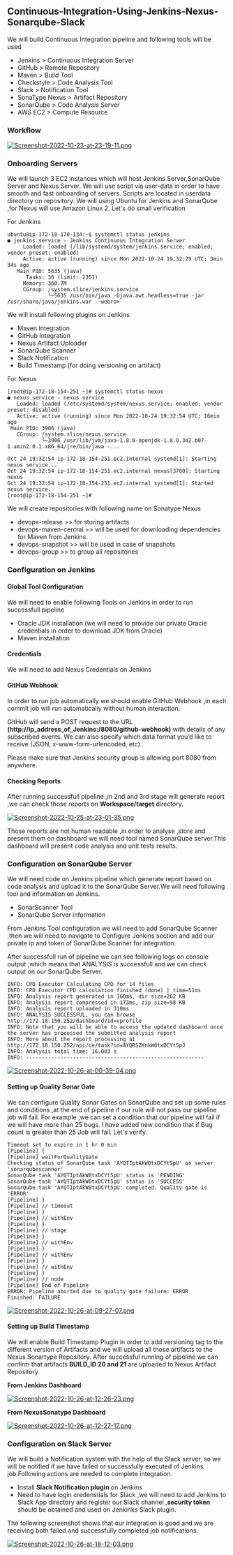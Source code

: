 ## Continuous-Integration-Using-Jenkins-Nexus-Sonarqube-Slack

We will build Continuous Integration pipeline and following tools will be used

* Jenkins > Continuous Integration Server
* GitHub > Remote Repository
* Maven > Build Tool
* Checkstyle > Code Analysis Tool
* Slack > Notification Tool
* SonaType Nexus > Artifact Repository
* SonarQube > Code Analysis Server 
* AWS EC2 > Compute Resource

### Workflow

[![Screenshot-2022-10-23-at-23-19-11.png](https://i.postimg.cc/nzJ15MXK/Screenshot-2022-10-23-at-23-19-11.png)](https://postimg.cc/xk6HNfyq)

### Onboarding Servers

We will launch 3 EC2 instances which will host Jenkins Server,SonarQube Server and Nexus Server. We will use script via user-data in order to have smooth and fast onboarding of servers. Scripts are located in userdata directory on repository. We will using Ubuntu for Jenkins and SonarQube ,for Nexus will use Amazon Linux 2. Let's do small verification

For Jenkins

```
ubuntu@ip-172-18-170-134:~$ systemctl status jenkins
● jenkins.service - Jenkins Continuous Integration Server
     Loaded: loaded (/lib/systemd/system/jenkins.service; enabled; vendor preset: enabled)
     Active: active (running) since Mon 2022-10-24 19:32:29 UTC; 3min 34s ago
   Main PID: 5635 (java)
      Tasks: 36 (limit: 2351)
     Memory: 360.7M
     CGroup: /system.slice/jenkins.service
             └─5635 /usr/bin/java -Djava.awt.headless=true -jar /usr/share/java/jenkins.war --webro>

```

We will install following plugins on Jenkins

* Maven Integration
* GitHub Integration
* Nexus Artifact Uploader
* SonarQube Scanner
* Slack Notification
* Build Timestamp (for doing versioning on artifact)

For Nexus

```
[root@ip-172-18-154-251 ~]# systemctl status nexus
● nexus.service - nexus service
   Loaded: loaded (/etc/systemd/system/nexus.service; enabled; vendor preset: disabled)
   Active: active (running) since Mon 2022-10-24 19:32:54 UTC; 16min ago
 Main PID: 3906 (java)
   CGroup: /system.slice/nexus.service
           └─3906 /usr/lib/jvm/java-1.8.0-openjdk-1.8.0.342.b07-1.amzn2.0.1.x86_64/jre/bin/java -...

Oct 24 19:32:54 ip-172-18-154-251.ec2.internal systemd[1]: Starting nexus service...
Oct 24 19:32:54 ip-172-18-154-251.ec2.internal nexus[3700]: Starting nexus
Oct 24 19:32:54 ip-172-18-154-251.ec2.internal systemd[1]: Started nexus service.
[root@ip-172-18-154-251 ~]# 

```
We will create repositories with following name on Sonatype Nexus


* devops-release >> for storing artifacts
* devops-maven-central >> will be used for downloading dependencies for Maven from Jenkins.
* devops-snapshot >> will be used in case of snapshots
* devops-group >> to group all repositories

### Configuration on Jenkins

####  Global Tool Configuration
We will need to enable following Tools on Jenkins in order to run successfull pipeline

* Oracle JDK installation (we will need to provide our private Oracle credentials in order to download JDK from Oracle)
* Maven installation

#### Credentials

We will need to add Nexus Credentials on Jenkins

#### GitHub Webhook

In order to run job automatically we should enable GitHub Webhook ,in each commit job will run automatically without human interaction.

GitHub will send a POST request to the URL **(http://ip_address_of_Jenkins:/8080/github-webhook)** with details of any subscribed events. We can also specify which data format you’d like to receive (JSON, x-www-form-urlencoded, etc). 

Please make sure that Jenkins security group is allowing port 8080 from anywhere.

#### Checking Reports

After running successfull pipeline ,in 2nd and 3rd stage will generate report ,we can check those reports on **Workspace/target** directory.

[![Screenshot-2022-10-25-at-23-01-35.png](https://i.postimg.cc/x87zNkKf/Screenshot-2022-10-25-at-23-01-35.png)](https://postimg.cc/y3mdw8Qt)

Those reports are not human readable ,in order to analyse ,store and present them on dashboard we will need tool named SonarQube server.This dashboard will present code analysis and unit tests results.

### Configuration on SonarQube Server

We will need code on Jenkins pipeline which generate report based on code analysis and upload it to the SonarQube Server.We will need following tool and information on Jenkins.

* SonarScanner Tool
* SonarQube Server information

From Jenkins Tool configuration we will need to add SonarQube Scanner ,then we will need to navigate to Configure Jenkins section and add our private ip and token of SonarQube Scanner for integration.

After successfull run of pipeline we can see following logs on console output ,which means that ANALYSIS is successfull and we can check output on our SonarQube Server.

```
INFO: CPD Executor Calculating CPD for 14 files
INFO: CPD Executor CPD calculation finished (done) | time=51ms
INFO: Analysis report generated in 160ms, dir size=262 KB
INFO: Analysis report compressed in 173ms, zip size=98 KB
INFO: Analysis report uploaded in 310ms
INFO: ANALYSIS SUCCESSFUL, you can browse http://172.18.150.252/dashboard?id=vprofile
INFO: Note that you will be able to access the updated dashboard once the server has processed the submitted analysis report
INFO: More about the report processing at http://172.18.150.252/api/ce/task?id=AYQRSZKnkW0txDCYt5pJ
INFO: Analysis total time: 16.003 s
INFO: ---------------------------------------------------------

```
[![Screenshot-2022-10-26-at-00-39-04.png](https://i.postimg.cc/3rgCbhgd/Screenshot-2022-10-26-at-00-39-04.png)](https://postimg.cc/YjCWhJDH)


#### Setting up Quality Sonar Gate

We can configure Quality Sonar Gates on SonarQube and set up some rules and conditions ,at the end of pipeline if our rule will not pass our pipeline job will fail. For example ,we can set a condition that our pipeline will fail if we will have more than 25 bugs. I have added new condition that if Bug count is greater than 25 Job will fail. Let's verify.

```
Timeout set to expire in 1 hr 0 min
[Pipeline] {
[Pipeline] waitForQualityGate
Checking status of SonarQube task 'AYQTIptAkW0txDCYt5pU' on server 'sonarqubescanner'
SonarQube task 'AYQTIptAkW0txDCYt5pU' status is 'PENDING'
SonarQube task 'AYQTIptAkW0txDCYt5pU' status is 'SUCCESS'
SonarQube task 'AYQTIptAkW0txDCYt5pU' completed. Quality gate is 'ERROR'
[Pipeline] }
[Pipeline] // timeout
[Pipeline] }
[Pipeline] // withEnv
[Pipeline] }
[Pipeline] // stage
[Pipeline] }
[Pipeline] // withEnv
[Pipeline] }
[Pipeline] // withEnv
[Pipeline] }
[Pipeline] // withEnv
[Pipeline] }
[Pipeline] // node
[Pipeline] End of Pipeline
ERROR: Pipeline aborted due to quality gate failure: ERROR
Finished: FAILURE

```

[![Screenshot-2022-10-26-at-09-27-07.png](https://i.postimg.cc/JtV4KxsF/Screenshot-2022-10-26-at-09-27-07.png)](https://postimg.cc/wR2pjhc5)

#### Setting up Build Timestamp

We will enable Build Timestamp Plugin in order to add versioning tag to the different version of Artifacts and we will upload all those artifacts to the Nexus Sonartype Repository.
After successful running of pipeline we can confirm that artifacts **BUILD_ID 20 and 21** are uploaded to Nexus Artifact Repository.

**From Jenkins Dashboard**

[![Screenshot-2022-10-26-at-12-26-23.png](https://i.postimg.cc/PxG16L7C/Screenshot-2022-10-26-at-12-26-23.png)](https://postimg.cc/McDcHGqw)

**From NexusSonatype Dashboard**

[![Screenshot-2022-10-26-at-12-27-17.png](https://i.postimg.cc/52L4B687/Screenshot-2022-10-26-at-12-27-17.png)](https://postimg.cc/686xw6jn)

### Configuration on Slack Server

We will build a Notification system with the help of the Slack server, so we will be notified if we have failed or successfully executed of Jenkins job.Following actions are needed to complete integration.

* Install **Slack Notification plugin** on Jenkins 
* Need to have login credenstials for Slack ,we will need to add Jenkins to Slack App directory and register our Slack channel ,**security token** should be obtained and used on Jenkinks Slack plugin.

The following screenshot shows that our integration is good and we are receiving both failed and successfully completed job notifications.

[![Screenshot-2022-10-26-at-18-12-03.png](https://i.postimg.cc/k5LdVNxX/Screenshot-2022-10-26-at-18-12-03.png)](https://postimg.cc/CZC2XqPW)








